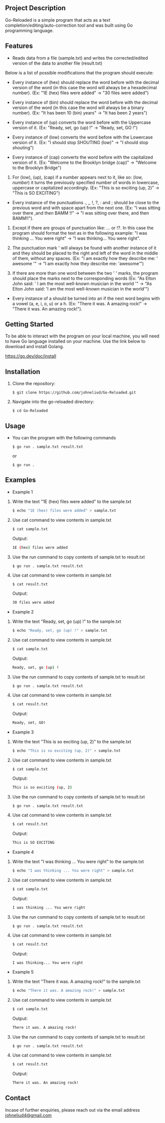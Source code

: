 ## Project Description

Go-Reloaded is a simple program that acts as a text completion/editing/auto-correction tool and was built using Go programming language.

## Features

- Reads data from a file (sample.txt) and writes the corrected/edited version of the data to another file (result.txt)

Below is a list of possible modifications that the program should execute:

- Every instance of (hex) should replace the word before with the decimal version of the word (in this case the word will always be a hexadecimal number). (Ex: "1E (hex) files were added" -> "30 files were added")

- Every instance of (bin) should replace the word before with the decimal version of the word (in this case the word will always be a binary number). (Ex: "It has been 10 (bin) years" -> "It has been 2 years")

- Every instance of (up) converts the word before with the Uppercase version of it. (Ex: "Ready, set, go (up) !" -> "Ready, set, GO !")

- Every instance of (low) converts the word before with the Lowercase version of it. (Ex: "I should stop SHOUTING (low)" -> "I should stop shouting")

- Every instance of (cap) converts the word before with the capitalized version of it. (Ex: "Welcome to the Brooklyn bridge (cap)" -> "Welcome to the Brooklyn Bridge")

1. For (low), (up), (cap) if a number appears next to it, like so: (low, _number_) it turns the previously specified number of words in lowercase, uppercase or capitalized accordingly. (Ex: "This is so exciting (up, 2)" -> "This is SO EXCITING")

- Every instance of the punctuations ., ,, !, ?, : and ; should be close to the previous word and with space apart from the next one. (Ex: "I was sitting over there ,and then BAMM !!" -> "I was sitting over there, and then BAMM!!").

1. Except if there are groups of punctuation like: ... or !?. In this case the program should format the text as in the following example: "I was thinking ... You were right" -> "I was thinking... You were right".

2. The punctuation mark ' will always be found with another instance of it and they should be placed to the right and left of the word in the middle of them, without any spaces. (Ex: "I am exactly how they describe me: ' awesome '" -> "I am exactly how they describe me: 'awesome'")

3. If there are more than one word between the two ' ' marks, the program should place the marks next to the corresponding words (Ex: "As Elton John said: ' I am the most well-known musician in the world '" -> "As Elton John said: 'I am the most well-known musician in the world'")

- Every instance of a should be turned into an if the next word begins with a vowel (a, e, i, o, u) or a h. (Ex: "There it was. A amazing rock!" -> "There it was. An amazing rock!").

## Getting Started

To be able to interact with the program on your local machine, you will need to have Go language installed on your machine. Use the link below to download and install Golang.

https://go.dev/doc/install

## Installation

1. Clone the repository:

   ```
   $ git clone https://github.com/johneliud/Go-Reloaded.git
   ```

2. Navigate into the go-reloaded directory:
   ```
   $ cd Go-Reloaded
   ```

## Usage

- You can the program with the following commands

  ```
  $ go run . sample.txt result.txt
  ```

  or

  ```
  $ go run .
  ```

## Examples

- Example 1

1. Write the text "1E (hex) files were added" to the sample.txt
   ```bash
   $ echo "1E (hex) files were added" > sample.txt
   ```
2. Use cat command to view contents in sample.txt

   ```bash
   $ cat sample.txt
   ```

   Output:

   ```bash
   1E (hex) files were added
   ```

3. Use the run command to copy contents of sample.txt to result.txt
   ```
   $ go run . sample.txt result.txt
   ```
4. Use cat command to view contents in sample.txt

   ```bash
   $ cat result.txt
   ```

   Output:

   ```bash
   30 files were added
   ```

- Example 2

1. Write the text "Ready, set, go (up) !" to the sample.txt
   ```bash
   $ echo "Ready, set, go (up) !" > sample.txt
   ```
2. Use cat command to view contents in sample.txt

   ```bash
   $ cat sample.txt
   ```

   Output:

   ```bash
   Ready, set, go (up) !
   ```

3. Use the run command to copy contents of sample.txt to result.txt
   ```
   $ go run . sample.txt result.txt
   ```
4. Use cat command to view contents in sample.txt

   ```bash
   $ cat result.txt
   ```

   Output:

   ```bash
   Ready, set, GO!
   ```

- Example 3

1. Write the text "This is so exciting (up, 2)" to the sample.txt
   ```bash
   $ echo "This is so exciting (up, 2)" > sample.txt
   ```
2. Use cat command to view contents in sample.txt

   ```bash
   $ cat sample.txt
   ```

   Output:

   ```bash
   This is so exciting (up, 2)
   ```

3. Use the run command to copy contents of sample.txt to result.txt
   ```
   $ go run . sample.txt result.txt
   ```
4. Use cat command to view contents in sample.txt

   ```bash
   $ cat result.txt
   ```

   Output:

   ```bash
   This is SO EXCITING
   ```

- Example 4

1. Write the text "I was thinking ... You were right" to the sample.txt
   ```bash
   $ echo "I was thinking ... You were right" > sample.txt
   ```
2. Use cat command to view contents in sample.txt

   ```bash
   $ cat sample.txt
   ```

   Output:

   ```bash
   I was thinking ... You were right
   ```

3. Use the run command to copy contents of sample.txt to result.txt
   ```
   $ go run . sample.txt result.txt
   ```
4. Use cat command to view contents in sample.txt

   ```bash
   $ cat result.txt
   ```

   Output:

   ```bash
   I was thinking... You were right
   ```

- Example 5

1. Write the text "There it was. A amazing rock!" to the sample.txt
   ```bash
   $ echo "There it was. A amazing rock!" > sample.txt
   ```
2. Use cat command to view contents in sample.txt

   ```bash
   $ cat sample.txt
   ```

   Output:

   ```bash
   There it was. A amazing rock!
   ```

3. Use the run command to copy contents of sample.txt to result.txt
   ```
   $ go run . sample.txt result.txt
   ```
4. Use cat command to view contents in sample.txt

   ```bash
   $ cat result.txt
   ```

   Output:

   ```bash
   There it was. An amazing rock!
   ```

## Contact

Incase of further enquiries, please reach out via the email address johneliud4@gmail.com

